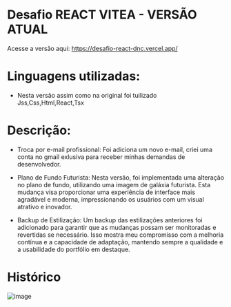 # Desafio REACT VITEA - VERSÃO ATUAL

Acesse a versão aqui: https://desafio-react-dnc.vercel.app/

# Linguagens utilizadas:
 - Nesta versão assim como na original foi tuilizado Jss,Css,Html,React,Tsx

# Descrição:
- Troca por e-mail profissional: Foi adiciona um novo e-mail, criei uma conta no gmail exlusiva para receber minhas demandas de desenvolvedor.

-  Plano de Fundo Futurista: Nesta versão, foi implementada uma alteração no plano de fundo, utilizando uma imagem de galáxia futurista. Esta mudança visa proporcionar uma experiência de interface mais agradável e moderna, impressionando os usuários com um visual atrativo                              e inovador.

-  Backup de Estilização: Um backup das estilizações anteriores foi adicionado para garantir que as mudanças possam ser monitoradas e revertidas se necessário. Isso mostra meu compromisso com a melhoria contínua e a capacidade de adaptação, mantendo sempre a qualidade e a                           usabilidade do portfólio em destaque.

# Histórico

![image](https://github.com/EmanoelAngelo/desafio-react-dnc/assets/155268752/5d263db1-71be-4354-8586-f652d49aad0f)
